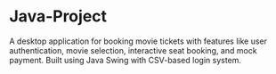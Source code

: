 # Java-Project
A desktop application for booking movie tickets with features like user authentication, movie selection, interactive seat booking, and mock payment. Built using Java Swing with CSV-based login system.
